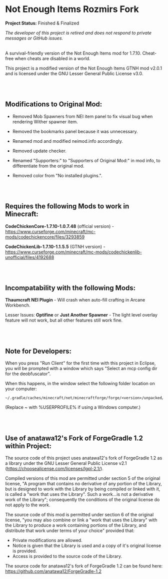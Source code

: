 # Not Enough Items Rozmirs Fork
**Project Status:** Finished & Finalized

*The developer of this project is retired and does not respond to private messages or GitHub issues.*
<br><br>

A survival-friendly version of the Not Enough Items mod for 1.7.10. Cheat-free when cheats are disabled in a world.

This project is a modified version of the Not Enough Items GTNH mod v2.0.1 and is licensed under the GNU Lesser General Public License v3.0.

<br>
<br>

## Modifications to Original Mod:
* Removed Mob Spawners from NEI item panel to fix visual bug when rendering Wither spawner item.

* Removed the bookmarks panel because it was unnecessary.

* Renamed mod and modified neimod.info accordingly.

* Removed update checker.

* Renamed "Supporters:" to "Supporters of Original Mod:" in mod info, to differentiate from the original mod.

* Removed color from "No installed plugins.".

<br>
<br>

## Requires the following Mods to work in Minecraft:
**CodeChickenCore-1.7.10-1.0.7.48** (official version) - https://www.curseforge.com/minecraft/mc-mods/codechickencore/files/3293859

**CodeChickenLib-1.7.10-1.1.5.5** (GTNH version) - https://www.curseforge.com/minecraft/mc-mods/codechickenlib-unofficial/files/4192688

<br>
<br>
 
## Incompatability with the following Mods:
**Thaumcraft NEI Plugin** - Will crash when auto-fill crafting in Arcane Workbench.

Lesser Issues: **Optifine**    or    **Just Another Spawner**  -  The light level overlay feature will not work, but all other features still work fine.

<br>
<br>

## Note for Developers:
When you press "Run Client" for the first time with this project in Eclipse, you will be prompted with a window which says "Select an mcp config dir for the deobfuscator".


When this happens, in the window select the following folder location on your computer:

	~/.gradle/caches/minecraft/net/minecraftforge/forge/<version>/unpacked/conf

(Replace ~ with %USERPROFILE% if using a Windows computer.)

<br>
<br>

## Use of anatawa12's Fork of ForgeGradle 1.2 within Project:
The source code of this project uses anatawa12's fork of ForgeGradle 1.2 as a library under the GNU Lesser General Public License v2.1 (https://choosealicense.com/licenses/lgpl-2.1/).

Compiled versions of this mod are permitted under section 5 of the original license, "A program that contains no derivative of any portion of the Library, but is designed to work with the Library by being compiled or linked with it, is called a "work that uses the Library". Such a work...is not a derivative work of the Library"; consequently the conditions of the original license do not apply to the work.

The source code of this mod is permitted under section 6 of the original license, "you may also combine or link a "work that uses the Library" with the Library to produce a work containing portions of the Library, and distribute that work under terms of your choice" provided that:
* Private modifications are allowed.
* Notice is given that the Library is used and a copy of it's original license is provided.
* Access is provided to the source code of the Library.


The source code for anatawa12's fork of ForgeGradle 1.2 can be found here: https://github.com/anatawa12/ForgeGradle-1.2
